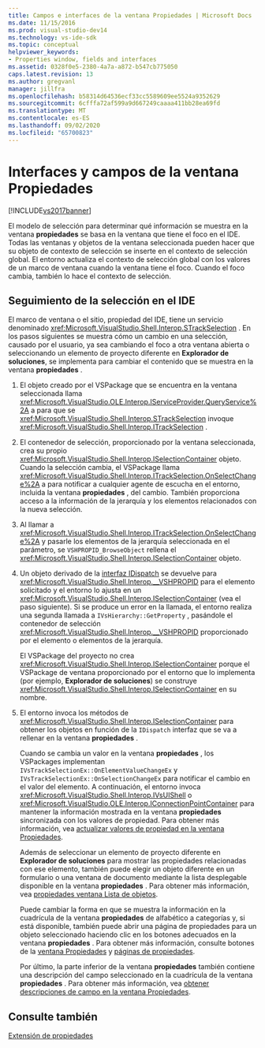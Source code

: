 ```yaml
---
title: Campos e interfaces de la ventana Propiedades | Microsoft Docs
ms.date: 11/15/2016
ms.prod: visual-studio-dev14
ms.technology: vs-ide-sdk
ms.topic: conceptual
helpviewer_keywords:
- Properties window, fields and interfaces
ms.assetid: 0328f0e5-2380-4a7a-a872-b547cb775050
caps.latest.revision: 13
ms.author: gregvanl
manager: jillfra
ms.openlocfilehash: b58314d64536ecf33cc5589609ee5524a9352629
ms.sourcegitcommit: 6cfffa72af599a9d667249caaaa411bb28ea69fd
ms.translationtype: MT
ms.contentlocale: es-ES
ms.lasthandoff: 09/02/2020
ms.locfileid: "65700823"
---
```

# <a name="properties-window-fields-and-interfaces"></a>Interfaces y campos de la ventana Propiedades
[!INCLUDE[vs2017banner](../../includes/vs2017banner.md)]

El modelo de selección para determinar qué información se muestra en la ventana **propiedades** se basa en la ventana que tiene el foco en el IDE. Todas las ventanas y objetos de la ventana seleccionada pueden hacer que su objeto de contexto de selección se inserte en el contexto de selección global. El entorno actualiza el contexto de selección global con los valores de un marco de ventana cuando la ventana tiene el foco. Cuando el foco cambia, también lo hace el contexto de selección.  
  
## <a name="tracking-selection-in-the-ide"></a>Seguimiento de la selección en el IDE  
 El marco de ventana o el sitio, propiedad del IDE, tiene un servicio denominado <xref:Microsoft.VisualStudio.Shell.Interop.STrackSelection> . En los pasos siguientes se muestra cómo un cambio en una selección, causado por el usuario, ya sea cambiando el foco a otra ventana abierta o seleccionando un elemento de proyecto diferente en **Explorador de soluciones**, se implementa para cambiar el contenido que se muestra en la ventana **propiedades** .  
  
1. El objeto creado por el VSPackage que se encuentra en la ventana seleccionada llama <xref:Microsoft.VisualStudio.OLE.Interop.IServiceProvider.QueryService%2A> a para que se <xref:Microsoft.VisualStudio.Shell.Interop.STrackSelection> invoque <xref:Microsoft.VisualStudio.Shell.Interop.ITrackSelection> .  
  
2. El contenedor de selección, proporcionado por la ventana seleccionada, crea su propio <xref:Microsoft.VisualStudio.Shell.Interop.ISelectionContainer> objeto. Cuando la selección cambia, el VSPackage llama <xref:Microsoft.VisualStudio.Shell.Interop.ITrackSelection.OnSelectChange%2A> a para notificar a cualquier agente de escucha en el entorno, incluida la ventana **propiedades** , del cambio. También proporciona acceso a la información de la jerarquía y los elementos relacionados con la nueva selección.  
  
3. Al llamar a <xref:Microsoft.VisualStudio.Shell.Interop.ITrackSelection.OnSelectChange%2A> y pasarle los elementos de la jerarquía seleccionada en el parámetro, se `VSHPROPID_BrowseObject` rellena el <xref:Microsoft.VisualStudio.Shell.Interop.ISelectionContainer> objeto.  
  
4. Un objeto derivado de la [interfaz IDispatch](https://msdn.microsoft.com/ebbff4bc-36b2-4861-9efa-ffa45e013eb5) se devuelve para <xref:Microsoft.VisualStudio.Shell.Interop.__VSHPROPID> para el elemento solicitado y el entorno lo ajusta en un <xref:Microsoft.VisualStudio.Shell.Interop.ISelectionContainer> (vea el paso siguiente). Si se produce un error en la llamada, el entorno realiza una segunda llamada a `IVsHierarchy::GetProperty` , pasándole el contenedor de selección <xref:Microsoft.VisualStudio.Shell.Interop.__VSHPROPID> proporcionado por el elemento o elementos de la jerarquía.  
  
    El VSPackage del proyecto no crea <xref:Microsoft.VisualStudio.Shell.Interop.ISelectionContainer> porque el VSPackage de ventana proporcionado por el entorno que lo implementa (por ejemplo, **Explorador de soluciones**) se construye <xref:Microsoft.VisualStudio.Shell.Interop.ISelectionContainer> en su nombre.  
  
5. El entorno invoca los métodos de <xref:Microsoft.VisualStudio.Shell.Interop.ISelectionContainer> para obtener los objetos en función de la `IDispatch` interfaz que se va a rellenar en la ventana **propiedades** .  
  
   Cuando se cambia un valor en la ventana **propiedades** , los VSPackages implementan `IVsTrackSelectionEx::OnElementValueChangeEx` y `IVsTrackSelectionEx::OnSelectionChangeEx` para notificar el cambio en el valor del elemento. A continuación, el entorno invoca <xref:Microsoft.VisualStudio.Shell.Interop.IVsUIShell> o <xref:Microsoft.VisualStudio.OLE.Interop.IConnectionPointContainer> para mantener la información mostrada en la ventana **propiedades** sincronizada con los valores de propiedad. Para obtener más información, vea [actualizar valores de propiedad en la ventana Propiedades](../../misc/updating-property-values-in-the-properties-window.md).  
  
   Además de seleccionar un elemento de proyecto diferente en **Explorador de soluciones** para mostrar las propiedades relacionadas con ese elemento, también puede elegir un objeto diferente en un formulario o una ventana de documento mediante la lista desplegable disponible en la ventana **propiedades** . Para obtener más información, vea [propiedades ventana Lista de objetos](../../extensibility/internals/properties-window-object-list.md).  
  
   Puede cambiar la forma en que se muestra la información en la cuadrícula de la ventana **propiedades** de alfabético a categorías y, si está disponible, también puede abrir una página de propiedades para un objeto seleccionado haciendo clic en los botones adecuados en la ventana **propiedades** . Para obtener más información, consulte botones de la [ventana Propiedades](../../extensibility/internals/properties-window-buttons.md) y [páginas de propiedades](../../extensibility/internals/property-pages.md).  
  
   Por último, la parte inferior de la ventana **propiedades** también contiene una descripción del campo seleccionado en la cuadrícula de la ventana **propiedades** . Para obtener más información, vea [obtener descripciones de campo en la ventana Propiedades](../../misc/getting-field-descriptions-from-the-properties-window.md).  
  
## <a name="see-also"></a>Consulte también  
 [Extensión de propiedades](../../extensibility/internals/extending-properties.md)
